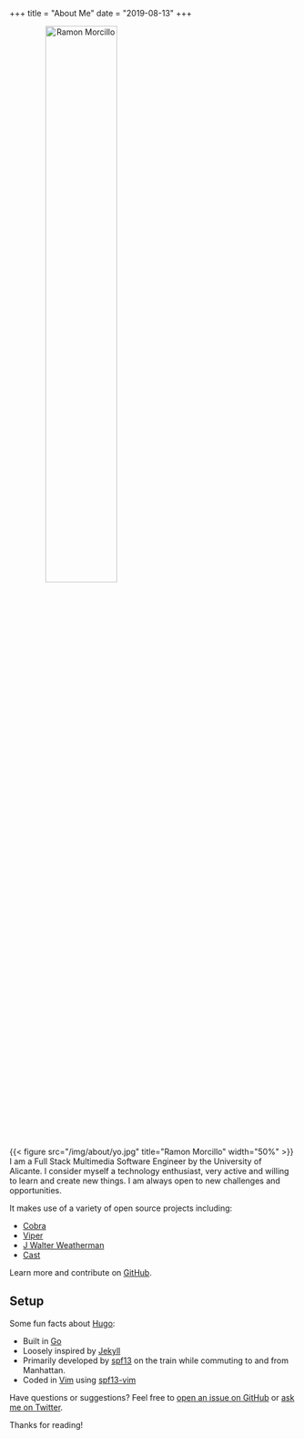 +++
title = "About Me"
date = "2019-08-13"
+++
 <!-- ![your_img](/img/your_img.png#center)
![your_img](/img/your_img.png#floatleft)
![your_img](/img/your_img.png#floatright) -->
 <img align="center" style="text-align:center" src="/img/about/yo.jpg#center" alt="Ramon Morcillo" width="50%"  />

 {{< figure src="/img/about/yo.jpg"  title="Ramon Morcillo" width="50%"   >}}
I am a Full Stack Multimedia Software Engineer by the University of Alicante. I consider myself a technology enthusiast, very active and willing to learn and create new things. I am always open to new challenges and opportunities.


It makes use of a variety of open source projects including:

* [Cobra](https://github.com/spf13/cobra)
* [Viper](https://github.com/spf13/viper)
* [J Walter Weatherman](https://github.com/spf13/jWalterWeatherman)
* [Cast](https://github.com/spf13/cast)

Learn more and contribute on [GitHub](https://github.com/spf13).

## Setup

Some fun facts about [Hugo](http://gohugo.io/):

* Built in [Go](http://golang.org/)
* Loosely inspired by [Jekyll](http://jekyllrb.com/)
* Primarily developed by [spf13](http://spf13.com/) on the train while commuting to and from Manhattan.
* Coded in [Vim](http://vim.org) using [spf13-vim](http://vim.spf13.com/)

Have questions or suggestions? Feel free to [open an issue on GitHub](https://github.com/spf13/hugo/issues/new) or [ask me on Twitter](https://twitter.com/spf13).

Thanks for reading!
